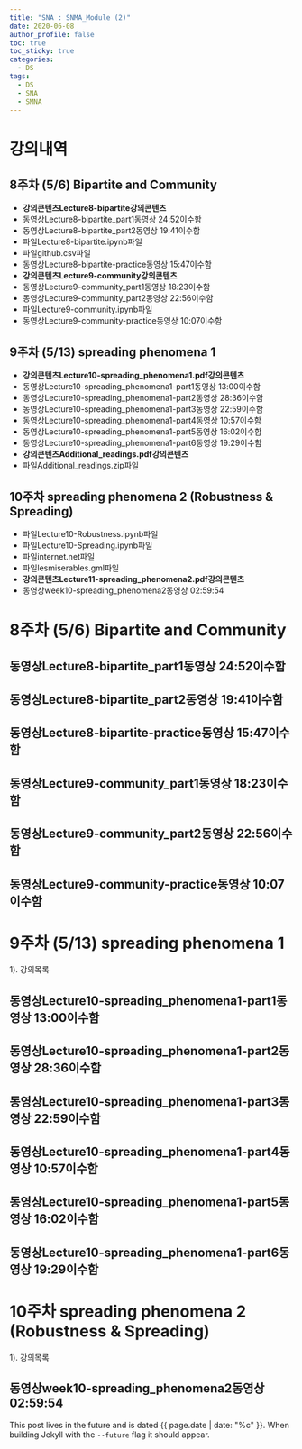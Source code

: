 ```yaml
---
title: "SNA : SNMA_Module (2)"
date: 2020-06-08
author_profile: false
toc: true
toc_sticky: true
categories:
  - DS
tags:
  - DS
  - SNA
  - SMNA
---
```


# 강의내역 
## 8주차 (5/6) Bipartite and Community

- **강의콘텐츠Lecture8-bipartite강의콘텐츠**
- 동영상Lecture8-bipartite_part1동영상 24:52이수함
- 동영상Lecture8-bipartite_part2동영상 19:41이수함
- 파일Lecture8-bipartite.ipynb파일
- 파일github.csv파일
- 동영상Lecture8-bipartite-practice동영상 15:47이수함
- **강의콘텐츠Lecture9-community강의콘텐츠**
- 동영상Lecture9-community_part1동영상 18:23이수함
- 동영상Lecture9-community_part2동영상 22:56이수함
- 파일Lecture9-community.ipynb파일
- 동영상Lecture9-community-practice동영상 10:07이수함

## 9주차 (5/13) spreading phenomena 1

- **강의콘텐츠Lecture10-spreading_phenomena1.pdf강의콘텐츠**
- 동영상Lecture10-spreading_phenomena1-part1동영상 13:00이수함
- 동영상Lecture10-spreading_phenomena1-part2동영상 28:36이수함
- 동영상Lecture10-spreading_phenomena1-part3동영상 22:59이수함
- 동영상Lecture10-spreading_phenomena1-part4동영상 10:57이수함
- 동영상Lecture10-spreading_phenomena1-part5동영상 16:02이수함
- 동영상Lecture10-spreading_phenomena1-part6동영상 19:29이수함
- **강의콘텐츠Additional_readings.pdf강의콘텐츠**
- 파일Additional_readings.zip파일

## 10주차 spreading phenomena 2 (Robustness & Spreading)

- 파일Lecture10-Robustness.ipynb파일
- 파일Lecture10-Spreading.ipynb파일
- 파일internet.net파일
- 파일lesmiserables.gml파일
- **강의콘텐츠Lecture11-spreading_phenomena2.pdf강의콘텐츠**
- 동영상week10-spreading_phenomena2동영상 02:59:54





# 8주차 (5/6) Bipartite and Community

## 동영상Lecture8-bipartite_part1동영상 24:52이수함
## 동영상Lecture8-bipartite_part2동영상 19:41이수함 
## 동영상Lecture8-bipartite-practice동영상 15:47이수함 
## 동영상Lecture9-community_part1동영상 18:23이수함
## 동영상Lecture9-community_part2동영상 22:56이수함 
## 동영상Lecture9-community-practice동영상 10:07이수함


# 9주차 (5/13) spreading phenomena 1

1). 강의목록
## 동영상Lecture10-spreading_phenomena1-part1동영상 13:00이수함
## 동영상Lecture10-spreading_phenomena1-part2동영상 28:36이수함
## 동영상Lecture10-spreading_phenomena1-part3동영상 22:59이수함
## 동영상Lecture10-spreading_phenomena1-part4동영상 10:57이수함
## 동영상Lecture10-spreading_phenomena1-part5동영상 16:02이수함
## 동영상Lecture10-spreading_phenomena1-part6동영상 19:29이수함  

# 10주차 spreading phenomena 2 (Robustness & Spreading)
1). 강의목록 
## 동영상week10-spreading_phenomena2동영상 02:59:54



This post lives in the future and is dated {{ page.date | date: "%c" }}. When building Jekyll with the `--future` flag it should appear.
